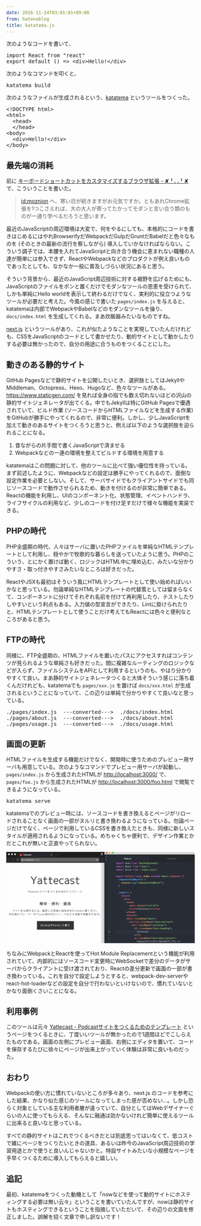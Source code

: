 ```yaml
---
date: 2016-11-24T03:01:01+09:00
from: hatenablog
title: katatema.js
---
```


<p>次のようなコードを書いて、</p>

<pre class="code" data-lang="" data-unlink>import React from "react"
export default () =&gt; &lt;div&gt;Hello!&lt;/div&gt;</pre>


<p>次のようなコマンドを叩くと、</p>

<pre class="code" data-lang="" data-unlink>katatema build</pre>


<p>次のようなファイルが生成されるという、<a href="https://github.com/r7kamura/katatema">katatema</a> というツールをつくった。</p>

<pre class="code" data-lang="" data-unlink>&lt;!DOCTYPE html&gt;
&lt;html&gt;
  &lt;head&gt;
  &lt;/head&gt;
&lt;body&gt;
  &lt;div&gt;Hello!&lt;/div&gt;
&lt;/body&gt;</pre>


<h2>最先端の消耗</h2>

<p>前に <a href="http://r7kamura.hatenablog.com/entry/2016/11/10/090029">キーボードショートカットをカスタマイズするブラウザ拡張 - ✘╹◡╹✘</a> で、こういうことを書いた。</p>

<blockquote><p><a href="http://blog.hatena.ne.jp/moznion/">id:moznion</a> へ、寒い日が続きますがお元気ですか。ともあれChrome拡張を1つこさえれば、大の大人が寄ってたかってモダンと言い合う類のものが一通り学べるだろうと思います。</p></blockquote>

<p>最近のJavaScriptの周辺環境は大変で、何をやるにしても、本格的にコードを書きはじめるにはやれBrowserifyだWebpackだGulpだGruntだBabelだと色々なものを (そのときの最新の流行を察しながら) 導入していかなければならない。こういう調子では、本腰を入れてJavaScriptと向き合う機会に恵まれない職種の人達が簡単には参入できず、ReactやWebpackなどのプロダクトが例え良いものであったとしても、なかなか一般に普及しづらい状況にあると思う。</p>

<p>そういう背景から、最近のJavaScript周辺技術に対する裾野を広げるためにも、JavaScriptのファイルをポンと置くだけでモダンなツールの恩恵を受けられて、しかも単純にHello worldを表示して終わるだけでなく、実利的に役立つようなツールが必要だと考えた。今風の感じで書いた <code>pages/index.js</code> を与えると、katatemaは内部でWebpackやBabelなどのモダンなツールを操り、<code>docs/index.html</code> を生成してくれる。まあ炊飯器みたいなものですね。</p>

<p><a href="https://github.com/zeit/next.js">next.js</a> というツールがあり、これが似たようなことを実現していたんだけれども、CSSをJavaScriptのコードとして書かせたり、動的サイトとして動かしたりする必要は無かったので、自分の用途に合うものをつくることにした。</p>

<h2>動きのある静的サイト</h2>

<p>GitHub Pagesなどで静的サイトを公開したいとき、選択肢としてはJekyllやMiddleman、Octopress、Hexo、Hugoなど、色々なツールがある。<a href="https://www.staticgen.com/">https://www.staticgen.com/</a> を見れば全身の指でも数え切れないほどの沢山の静的サイトジェネレータが出てくる。中でもJekyllは特にGitHub Pagesで優遇されていて、ビルド作業 (ソースコードからHTMLファイルなどを生成する作業) をGitHubが勝手にやってくれるので、非常に便利。しかし、少しJavaScriptを加えて動きのあるサイトをつくろうと思うと、例えば以下のような選択肢を迫られることになる。</p>

<ol>
<li>昔ながらの片手間で書くJavaScriptで済ませる</li>
<li>Webpackなどの一連の環境を整えてビルドする環境を用意する</li>
</ol>


<p>katatemaはこの問題に対して、他のツールに比べて強い優位性を持っている。まず前述したように、Webpackなどの設定は勝手にやってくれるので、面倒な設定作業を必要としない。そして、サーバサイドでもクライアントサイドでも同じソースコードで動作させられるため、動きを付けるのが非常に簡単である。Reactの機能を利用し、UIのコンポーネント化、状態管理、イベントハンドラ、ライフサイクルの利用など、少しのコードを付け足すだけで様々な機能を実装できる。</p>

<h2>PHPの時代</h2>

<p>PHP全盛期の時代、人々はサーバに置いたPHPファイルを単純なHTMLテンプレートとして利用し、穏やかで牧歌的な暮らしを送っていたように思う。PHPのこういう、とにかく置けば動く、ロジックはHTML中に埋め込む、みたいな分かりやすさ・取っ付きやすさみたいなところは好きだった。</p>

<p>ReactやJSXも最初はそういう風にHTMLテンプレートとして使い始めればいいかなと思っている。勿論単純なHTMLテンプレートの代替策としては留まらなくて、コンポーネントに分けてそれぞれ名前を付けて再利用したり、テストしたりしやすいという利点もある。入力値の型宣言ができたり、Lintに掛けられたりと、HTMLテンプレートとして使うことだけ考えてもReactには色々と便利なところがあると思う。</p>

<h2>FTPの時代</h2>

<p>同様に、FTP全盛期の、HTMLファイルを置いたパスにアクセスすればコンテンツが見られるような単純さも好きだった。間に複雑なルーティングのロジックなどが入らず、ファイルシステムをAPIとして利用するというのも、やはり分かりやすくて良い。まあ静的サイトジェネレータつくると大体そういう感じに落ち着くんだけれども、katatemaでも <code>pages/xxx.js</code> を置けば <code>docs/xxx.html</code> が生成されるということになっていて、この辺りは単純で分かりやすくて良いなと思っている。</p>

<pre class="code" data-lang="" data-unlink>./pages/index.js  ---converted---&gt;  ./docs/index.html
./pages/about.js  ---converted---&gt;  ./docs/about.html
./pages/usage.js  ---converted---&gt;  ./docs/usage.html</pre>


<h2>画面の更新</h2>

<p>HTMLファイルを生成する機能だけでなく、開発時に使うためのプレビュー用サーバも用意している。次のようなコマンドでプレビュー用サーバが起動し、<code>pages/index.js</code> から生成されたHTMLが <a href="http://localhost:3000/">http://localhost:3000/</a> で、<code>pages/foo.js</code> から生成されたHTMLが <a href="http://localhost:3000/foo.html">http://localhost:3000/foo.html</a> で閲覧できるようになっている。</p>

<pre class="code" data-lang="" data-unlink>katatema serve</pre>


<p>katatemaでのプレビュー時には、ソースコードを書き換えるとページがリロードされることなく画面の一部がヌルリと書き換わるようになっている。勿論ページだけでなく、ページで利用しているCSSを書き換えたときも、同様に新しいスタイルが適用されるようになっている。めちゃくちゃ便利で、デザイン作業とかだとこれが無いと正直やってられない。</p>

<p><img src="https://raw.githubusercontent.com/r7kamura/katatema/master/images/demo.gif" alt="demo"></p>

<p>ちなみにWebpackとReactを使ってHot Module Replacementという機能が利用されていて、内部的にはソースコード変更時にWebSocketで差分のデータがサーバからクライアントに受け渡されており、Reactの差分更新で画面の一部が書き換わっている。これを自分で設定しようとすると、webpack-dev-serverやreact-hot-loaderなどの設定を自分で行わないといけないので、慣れていないとかなり面倒くさいことになる。</p>

<h2>利用事例</h2>

<p>このツールは元々 <a href="https://r7kamura.com/yattecast/">Yattecast - Podcastサイトをつくるためのテンプレート</a> というページをつくるときに、丁度いいツールが無かったので1週間ほどでこしらえたものである。画面の左側にプレビュー画面、右側にエディタを置いて、コードを保存するたびに徐々にページが出来上がっていく体験は非常に良いものだった。</p>

<h2>おわり</h2>

<p>Webpackの使い方に慣れていないところが多々あり、next.js のコードを参考にした結果、かなり似た感じのツールになってしまった感が否めない…。しかし恐らく対象としている主な利用者層が違っていて、自分としてはWebデザイナーぐらいの人に使ってもらえる、そんなに融通は効かないけれど簡単に使えるツールに出来ると良いなと思っている。</p>

<p>すべての静的サイトはこれでつくるべきだとは到底思ってはいなくて、低コストで雑にページをつくりたいときの道具、あるいは昨今のJavaScript周辺技術の学習用途とかで使うと良いんじゃないかと。特設サイトみたいな小規模なページを手早くつくるために導入してもらえると嬉しい。</p>

<h2>追記</h2>

<p>最初、katatemaをつくった動機として「nowなどを使って動的サイトにホスティングする必要は無い云々」ということを書いていたんですが、nowは静的サイトもホスティングできるということを指摘していただいて、その辺りの文面を修正しました。誤解を招く文章で申し訳ないです！</p>

